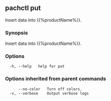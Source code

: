 ## pachctl put

Insert data into {{%productName%}}.

### Synopsis

Insert data into {{%productName%}}.

### Options

```
  -h, --help   help for put
```

### Options inherited from parent commands

```
      --no-color   Turn off colors.
  -v, --verbose    Output verbose logs
```

